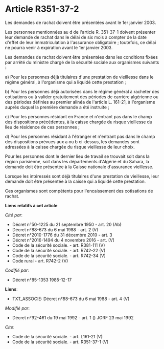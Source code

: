 # Article R351-37-2

Les demandes de rachat doivent être présentées avant le 1er janvier 2003.

Les personnes mentionnées au d de l'article R. 351-37-1 doivent présenter leur demande de rachat dans le délai de six mois à
compter de la date d'effet de leur immatriculation à l'assurance obligatoire ; toutefois, ce délai ne pourra venir à
expiration avant le 1er janvier 2003.

Les demandes de rachat doivent être présentées dans les conditions fixées par arrêté du ministre chargé de la sécurité
sociale aux organismes suivants :

a) Pour les personnes déjà titulaires d'une prestation de vieillesse dans le régime général, à l'organisme qui a liquidé
cette prestation ;

b) Pour les personnes déjà autorisées dans le régime général à racheter des cotisations ou à valider gratuitement des
périodes de carrière algérienne ou des périodes définies au premier alinéa de l'article L. 161-21, à l'organisme auprès
duquel la première demande a été instruite ;

c) Pour les personnes résidant en France et n'entrant pas dans le champ des dispositions précédentes, à la caisse chargée du
risque vieillesse du lieu de résidence de ces personnes ;

d) Pour les personnes résidant à l'étranger et n'entrant pas dans le champ des dispositions prévues aux a ou b ci-dessus, les
demandes sont adressées à la caisse chargée du risque vieillesse de leur choix.

Pour les personnes dont le dernier lieu de travail se trouvait soit dans la région parisienne, soit dans les départements
d'Algérie et du Sahara, la demande doit être présentée à la Caisse nationale d'assurance vieillesse.

Lorsque les intéressés sont déjà titulaires d'une prestation de vieillesse, leur demande doit être présentée à la caisse qui
a liquidé cette prestation.

Ces organismes sont compétents pour l'encaissement des cotisations de rachat.

**Liens relatifs à cet article**

_Cité par_:

  - Décret n°50-1225 du 21 septembre 1950 - art. 20 (Ab)
  - Décret n°88-673 du 6 mai 1988 - art. 2 (V)
  - Décret n°2010-1776 du 31 décembre 2010 - art. 3
  - Décret n°2016-1494 du 4 novembre 2016 - art. (V)
  - Code de la sécurité sociale. - art. R381-111 (V)
  - Code de la sécurité sociale. - art. R742-22 (V)
  - Code de la sécurité sociale. - art. R742-34 (V)
  - Code rural - art. R742-2 (V)

_Codifié par_:

  - Décret n°85-1353 1985-12-17

**Liens**:

  - TXT_ASSOCIE: Décret n°88-673 du 6 mai 1988 - art. 4 (V)

_Modifié par_:

  - Décret n°92-461 du 19 mai 1992 - art. 1 () JORF 23 mai 1992

_Cite_:

  - Code de la sécurité sociale. - art. L161-21 (V)
  - Code de la sécurité sociale. - art. R351-37-1 (V)
